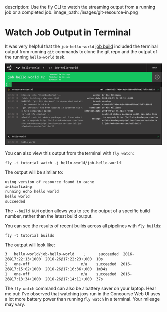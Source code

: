description: Use the fly CLI to watch the streaming output from a running job or a completed job.
image_path: /images/git-resource-in.png

# Watch Job Output in Terminal

It was very helpful that the `job-hello-world` [job build](http://127.0.0.1:8080/teams/main/pipelines/helloworld/jobs/job-hello-world/builds/1) included the terminal output from running `git` commands to clone the git repo and the output of the running `hello-world` task.

![git-resource-in](../images/git-resource-in.png)

You can also view this output from the terminal with `fly watch`:

```
fly -t tutorial watch -j hello-world/job-hello-world
```

The output will be similar to:

```
using version of resource found in cache
initializing
running echo hello world
hello world
succeeded
```

The `--build NUM` option allows you to see the output of a specific build number, rather than the latest build output.


You can see the results of recent builds across all pipelines with `fly builds`:

```
fly -t tutorial builds
```

The output will look like:

```
3   hello-world/job-hello-world    1      succeeded  2016-26@17:22:13+1000  2016-26@17:22:23+1000  10s
2   one-off                       n/a    succeeded  2016-26@17:15:02+1000  2016-26@17:16:36+1000  1m34s
1   one-off                       n/a    succeeded  2016-26@17:13:34+1000  2016-26@17:14:11+1000  37s
```

The `fly watch` command can also be a battery saver on your laptop. Hear me out: I've observed that watching jobs run in the Concourse Web UI uses a lot more battery power than running `fly watch` in a terminal. Your mileage may vary.

